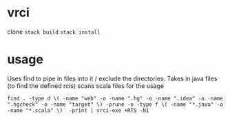 # vrci

clone
`stack build`
`stack install` 

# usage 

Uses find to pipe in files into it / exclude the directories.  Takes in java files (to find the defined rcis) scans scala files for the usage

```
find . -type d \( -name "web" -o -name ".hg" -o -name ".idea" -o -name ".hgcheck" -o -name "target" \) -prune -o -type f \( -name "*.java" -o -name "*.scala" \)  -print | vrci-exe +RTS -N1
```
